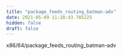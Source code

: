 ```yaml
---
title: "package_feeds_routing_batman-adv"
date: 2021-05-09 11:28:43.705225
hidden: false
draft: false
---
```


x86/64/package_feeds_routing_batman-adv

